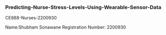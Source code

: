 ### Predicting-Nurse-Stress-Levels-Using-Wearable-Sensor-Data
 CE888-Nurses-2200930
 
Name:Shubham Sonawane
Registration Number: 2200930
